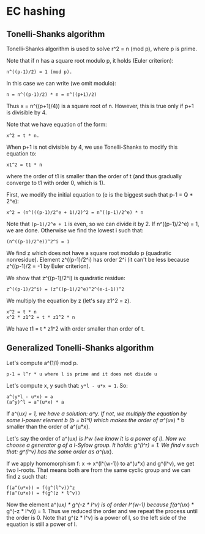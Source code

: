 # EC hashing

## Tonelli-Shanks algorithm

Tonelli-Shanks algorithm is used to solve r^2 = n (mod p), where p is prime.

Note that if n has a square root modulo p, it holds (Euler criterion): 

```
n^((p-1)/2) = 1 (mod p). 
```

In this case we can write (we omit modulo):

```
n = n^((p-1)/2) * n = n^((p+1)/2)
```

Thus x = n^((p+1)/4)) is a square root of n. However, this is true only if p+1 is divisible by 4.

Note that we have equation of the form:

```
x^2 = t * n.
```

When p+1 is not divisible by 4, we use Tonelli-Shanks to modify this equation to:

```
x1^2 = t1 * n 
```

where the order of t1 is smaller than the order of t (and thus gradually converge to t1 with order 0, which is 1).

First, we modify the initial equation to (e is the biggest such that p-1 = Q * 2^e):

```
x^2 = (n^(((p-1)/2^e + 1)/2)^2 = n^((p-1)/2^e) * n
```

Note that `(p-1)/2^e + 1` is even, so we can divide it by 2.
If n^((p-1)/2^e) = 1, we are done. Otherwise we find the lowest i such that:

```
(n^((p-1)/2^e))^2^i = 1
```

We find z which does not have a square root modulo p (quadratic nonresidue). Element z^((p-1)/2^i) has order 2^i (it can't be less because z^((p-1)/2 = -1 by Euler criterion).

We show that z^((p-1)/2^i) is quadratic residue:

```
z^((p-1)/2^i) = (z^((p-1)/2^e)^2^(e-i-1))^2
```

We multiply the equation by z (let's say z1^2 = z).

```
x^2 = t * n
x^2 * z1^2 = t * z1^2 * n
```

We have t1 = t * z1^2 with order smaller than order of t.

## Generalized Tonelli-Shanks algorithm

Let's compute a^(1/l) mod p.

```
p-1 = l^r * u where l is prime and it does not divide u
```

Let's compute x, y such that: `y*l - u*x = 1`. So:

```
a^(y*l - u*x) = a
(a^y)^l = a^(u*x) * a
```

If a^(u*x) = 1, we have a solution: a^y. If not, we multiply the equation by some l-power element b (b = b1^l) which makes the order of a^(u*x) * b smaller than the order of a^(u*x).

Let's say the order of a^(u*x) is l^w (we know it is a power of l). Now we choose a generator g of a l-Sylow group. It holds: g^(l^r) = 1. We find v such that: g^(l^v) has the same order as a^(u*x).

If we apply homomorphism f: x -> x^(l^(w-1)) to a^(u*x) and g^(l^v), we get two l-roots. That means both are from the same cyclic group and we can find z such that:

```
f(a^(u*x)) = f(g^(l^v))^z
f(a^(u*x)) = f(g^(z * l^v))
```

Now the element a^(u*x) * g^(-z * l^v) is of order l^(w-1) because f(a^(u*x) * g^(-z * l^v)) = 1. Thus we reduced the order and we repeat the process until the order is 0. Note that g^(z * l^v) is a power of l, so the left side of the equation is still a power of l.




